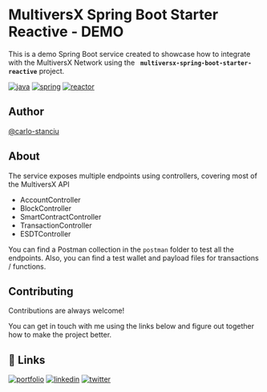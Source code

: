# MultiversX Spring Boot Starter Reactive - DEMO

This is a demo Spring Boot service created to showcase how to integrate with the MultiversX Network using 
the **``` multiversx-spring-boot-starter-reactive```** project.

[![java](https://img.shields.io/badge/Java17-07405E?style=for-the-badge&logo=java&logoColor=white)](https://openjdk.java.net/projects/jdk/11)
[![spring](https://img.shields.io/badge/SpringBoot3.0-217346?style=for-the-badge&logo=spring&logoColor=white)](https://spring.io/projects/spring-boot)
[![reactor](https://img.shields.io/badge/reactor-navy?style=for-the-badge&logo=s&logoColor=white)](https://projectreactor.io/)


## Author

[@carlo-stanciu](https://www.github.com/carlo-stanciu)

## About


The service exposes multiple endpoints using controllers, covering most of the MultiversX API
- AccountController
- BlockController
- SmartContractController
- TransactionController
- ESDTController

You can find a Postman collection in the ```postman``` folder to test all the endpoints.
Also, you can find a test wallet and payload files for transactions / functions.




## Contributing

Contributions are always welcome!

You can get in touch with me using the links below and figure out together how to make the project better.

## 🔗 Links
[![portfolio](https://img.shields.io/badge/ezalabs.io-purple?style=for-the-badge&logo=noi&logoColor=white)](https://ezalabs.io)
[![linkedin](https://img.shields.io/badge/linkedin-0A66C2?style=for-the-badge&logo=linkedin&logoColor=white)](https://www.linkedin.com/carlo-cristian-stanciu)
[![twitter](https://img.shields.io/badge/Twitter-1DA1F2?style=for-the-badge&logo=twitter&logoColor=white)](https://twitter.com/carlo_stanciu)



  